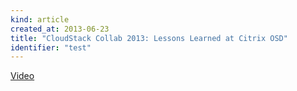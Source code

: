 ```yaml
--- 
kind: article
created_at: 2013-06-23 
title: "CloudStack Collab 2013: Lessons Learned at Citrix OSD"
identifier: "test"
---
```


[Video](http://open.citrix.com/cloud-computing-vids/video/six-months-into-cloudstack-lessons-learned-at-citrix-osd-by-brian-galura.html)

